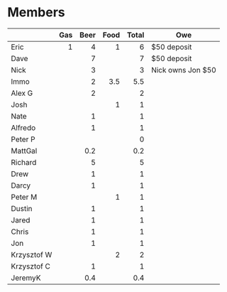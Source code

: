 # Members

|           |Gas|Beer|Food|Total|Owe
|-----------|--:|---:|---:|----:|---
|Eric       |  1|   4|   1|    6|$50 deposit
|Dave       |   |   7|    |    7|$50 deposit
|Nick       |   |   3|    |    3|Nick owns Jon $50
|Immo       |   |   2| 3.5|  5.5|
|Alex G     |   |   2|    |    2|
|Josh       |   |    |   1|    1|
|Nate       |   |   1|    |    1|
|Alfredo    |   |   1|    |    1|
|Peter P    |   |    |    |    0|
|MattGal    |   | 0.2|    |  0.2|
|Richard    |   |   5|    |    5|
|Drew       |   |   1|    |    1|
|Darcy      |   |   1|    |    1|
|Peter M    |   |    |   1|    1|
|Dustin     |   |   1|    |    1|
|Jared      |   |   1|    |    1|
|Chris      |   |   1|    |    1|
|Jon        |   |   1|    |    1|
|Krzysztof W|   |    |   2|    2|
|Krzysztof C|   |   1|    |    1|
|JeremyK    |   | 0.4|    |  0.4|
